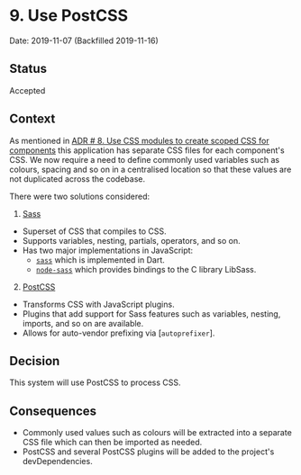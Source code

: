 # 9. Use PostCSS

Date: 2019-11-07 (Backfilled 2019-11-16)

## Status

Accepted

## Context

As mentioned in [ADR # 8. Use CSS modules to create scoped CSS for components](0008-use-css-modules-to-create-scoped-css-for-components.md) this application has separate CSS files for each component's CSS. We now require a need to define commonly used variables such as colours, spacing and so on in a centralised location so that these values are not duplicated across the codebase.

There were two solutions considered:

1. [Sass](https://sass-lang.com/)
  - Superset of CSS that compiles to CSS.
  - Supports variables, nesting, partials, operators, and so on.
  - Has two major implementations in JavaScript:
    - [`sass`](https://www.npmjs.com/package/sass) which is implemented in Dart.
    - [`node-sass`](https://www.npmjs.com/package/node-sass) which provides bindings to the C library LibSass.
2. [PostCSS](https://postcss.org/)
  - Transforms CSS with JavaScript plugins.
  - Plugins that add support for Sass features such as variables, nesting, imports, and so on are available.
  - Allows for auto-vendor prefixing via [`autoprefixer`].

## Decision

This system will use PostCSS to process CSS.

## Consequences

- Commonly used values such as colours will be extracted into a separate CSS file which can then be imported as needed.
- PostCSS and several PostCSS plugins will be added to the project's devDependencies.
